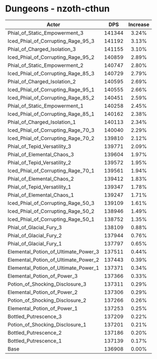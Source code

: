 # Dungeons - nzoth-cthun
| Actor | DPS | Increase |
|---|:---:|:---:|
|Phial_of_Static_Empowerment_3|141344|3.24%|
|Iced_Phial_of_Corrupting_Rage_95_3|141192|3.13%|
|Phial_of_Charged_Isolation_3|141155|3.10%|
|Iced_Phial_of_Corrupting_Rage_95_2|140859|2.89%|
|Phial_of_Static_Empowerment_2|140747|2.80%|
|Iced_Phial_of_Corrupting_Rage_85_3|140729|2.79%|
|Phial_of_Charged_Isolation_2|140595|2.69%|
|Iced_Phial_of_Corrupting_Rage_95_1|140555|2.66%|
|Iced_Phial_of_Corrupting_Rage_85_2|140451|2.59%|
|Phial_of_Static_Empowerment_1|140258|2.45%|
|Iced_Phial_of_Corrupting_Rage_85_1|140162|2.38%|
|Phial_of_Charged_Isolation_1|140113|2.34%|
|Iced_Phial_of_Corrupting_Rage_70_3|140040|2.29%|
|Iced_Phial_of_Corrupting_Rage_70_2|139810|2.12%|
|Phial_of_Tepid_Versatility_3|139771|2.09%|
|Phial_of_Elemental_Chaos_3|139604|1.97%|
|Phial_of_Tepid_Versatility_2|139572|1.95%|
|Iced_Phial_of_Corrupting_Rage_70_1|139561|1.94%|
|Phial_of_Elemental_Chaos_2|139412|1.83%|
|Phial_of_Tepid_Versatility_1|139347|1.78%|
|Phial_of_Elemental_Chaos_1|139247|1.71%|
|Iced_Phial_of_Corrupting_Rage_50_3|139109|1.61%|
|Iced_Phial_of_Corrupting_Rage_50_2|138946|1.49%|
|Iced_Phial_of_Corrupting_Rage_50_1|138752|1.35%|
|Phial_of_Glacial_Fury_3|138109|0.88%|
|Phial_of_Glacial_Fury_2|137944|0.76%|
|Phial_of_Glacial_Fury_1|137797|0.65%|
|Elemental_Potion_of_Ultimate_Power_3|137511|0.44%|
|Elemental_Potion_of_Ultimate_Power_2|137443|0.39%|
|Elemental_Potion_of_Ultimate_Power_1|137371|0.34%|
|Elemental_Potion_of_Power_3|137366|0.33%|
|Potion_of_Shocking_Disclosure_3|137311|0.29%|
|Elemental_Potion_of_Power_2|137306|0.29%|
|Potion_of_Shocking_Disclosure_2|137266|0.26%|
|Elemental_Potion_of_Power_1|137253|0.25%|
|Bottled_Putrescence_3|137209|0.22%|
|Potion_of_Shocking_Disclosure_1|137201|0.21%|
|Bottled_Putrescence_2|137186|0.20%|
|Bottled_Putrescence_1|137139|0.17%|
|Base|136908|0.00%|
